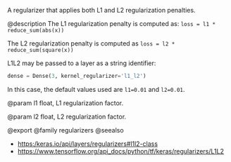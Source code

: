 A regularizer that applies both L1 and L2 regularization penalties.

@description
The L1 regularization penalty is computed as:
`loss = l1 * reduce_sum(abs(x))`

The L2 regularization penalty is computed as
`loss = l2 * reduce_sum(square(x))`

L1L2 may be passed to a layer as a string identifier:

```python
dense = Dense(3, kernel_regularizer='l1_l2')
```

In this case, the default values used are `l1=0.01` and `l2=0.01`.

@param l1
float, L1 regularization factor.

@param l2
float, L2 regularization factor.

@export
@family regularizers
@seealso
+ <https:/keras.io/api/layers/regularizers#l1l2-class>
+ <https://www.tensorflow.org/api_docs/python/tf/keras/regularizers/L1L2>
